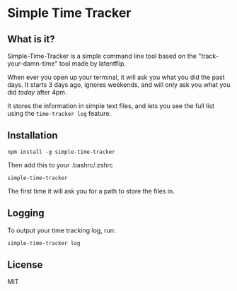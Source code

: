 # Simple Time Tracker

## What is it?

Simple-Time-Tracker is a simple command line tool based on the "track-your-damn-time" tool made by latentflip. 

When ever you open up your terminal, it will ask you what you did the past days. It starts 3 days ago, ignores weekends, and will only ask you what you did _today_ after 4pm.

It stores the information in simple text files, and lets you see the full list using the `time-tracker log` feature.

## Installation

```
npm install -g simple-time-tracker
```

Then add this to your .bashrc/.zshrc

```
simple-time-tracker
```

The first time it will ask you for a path to store the files in.

## Logging

To output your time tracking log, run:

```
simple-time-tracker log
```

## License

MIT
